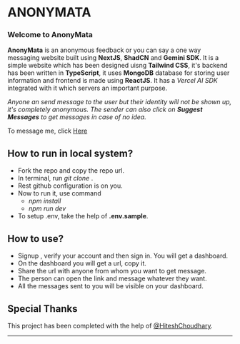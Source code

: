 # ANONYMATA

### Welcome to AnonyMata
**AnonyMata** is an anonymous feedback or you can say a one way messaging website built using **NextJS**, **ShadCN** and **Gemini SDK**.
It is a simple website which has been designed uisng **Tailwind CSS**, it's backend has been written in **TypeScript**, it uses **MongoDB**
database for storing user information and frontend is made using **ReactJS**. It has a *Vercel AI SDK* integrated with it which servers an
important purpose.

*Anyone an send message to the user but their identity will not be shown up, it's completely anonymous. The sender can also click on
**Suggest Messages** to get messages in case of no idea.*

To message me, click [Here](https://anonymata.vercel.app/u/Aman_Vishwakarma)

## **How to run in local system?**

+ Fork the repo and copy the repo url.
+ In terminal, run *git clone <repo link>*.
+ Rest github configuration is on you.
+ Now to run it, use command 
    * *npm install*
    * *npm run dev*
+ To setup .env, take the help of **.env.sample**.

## **How to use?**

+ Signup , verify your account and then sign in. You will get a dashboard.
+ On the dashboard you will get a url, copy it.
+ Share the url with anyone from whom you want to get message.
+ The person can open the link and message whatever they want.
+ All the messages sent to you will be visible on your dashboard.

## **Special Thanks**
This project has been completed with the help of [@HiteshChoudhary](https://www.youtube.com/redirect?event=video_description&redir_token=QUFFLUhqbmdLWkhiY2FhZmpiVkdIeUpoT1gydTV2TUFOUXxBQ3Jtc0tta1ljSVpyMVQ5ZXBZTFZfRnZkR0J3MG5BcENidHNFQTg4NVNVTTJLYS0wWjZsVnhEWloyZFdYNDFUQUlGdXRFbFhFbGFQbVBVSWNFQTdqNjdDSDNibFdhNGpRMkZaYVVUY3hRM1JJLVdqXzUweTlpUQ&q=https%3A%2F%2Fgithub.com%2Fhiteshchoudhary&v=g1iqZpXklnY).

*******************************************************************************************************************************************
